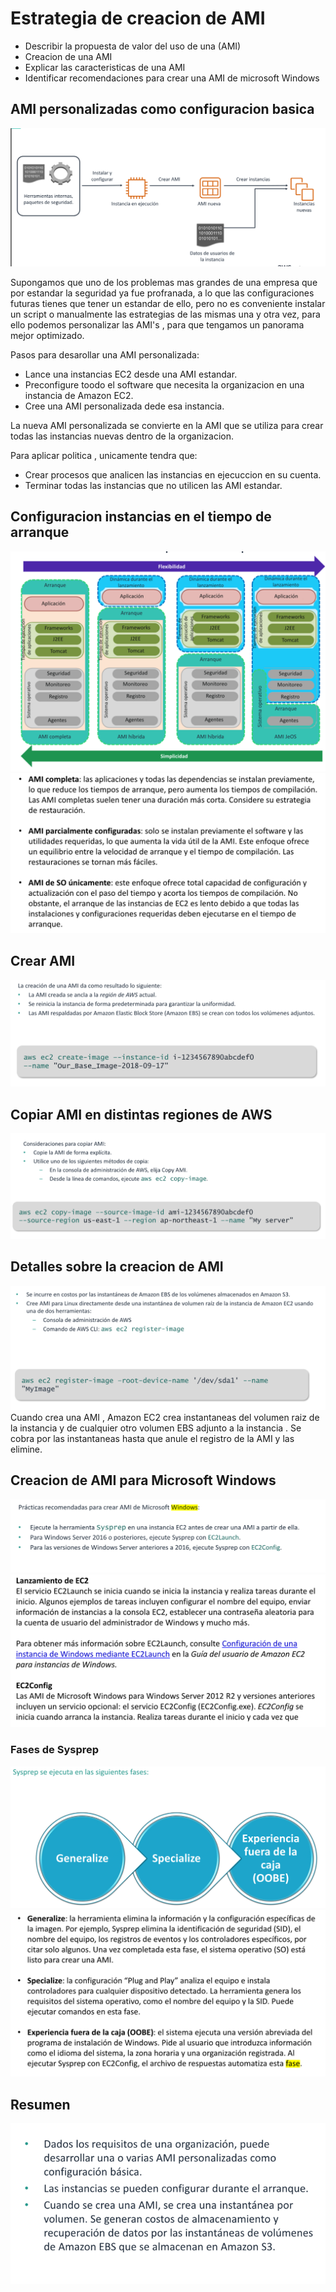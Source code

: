 # Estrategia de creacion de AMI

* Describir la propuesta de valor del uso de una (AMI)
* Creacion de una AMI
* Explicar las caracteristicas de una AMI
* Identificar recomendaciones para crear una AMI de microsoft Windows

## AMI personalizadas como configuracion basica

![](.10-estrategiaa-de-creacion-de-AMI_images/7d1c35ce.png)

Supongamos que uno de los problemas mas grandes de una empresa que por estandar la seguridad ya fue profranada, a lo que
las configuraciones futuras tienes que tener un estandar de ello, pero no es conveniente instalar un script o
manualmente las estrategias de las mismas una y otra vez, para ello podemos personalizar las AMI's , para que tengamos
un panorama mejor optimizado.

Pasos para desarollar una AMI personalizada:

- Lance una instancias EC2 desde una AMI estandar.
- Preconfigure toodo el software que necesita la organizacion en una instancia de Amazon EC2.
- Cree una AMI personalizada dede esa instancia.

La nueva AMI personalizada se convierte en la AMI que se utiliza para crear todas las instancias nuevas dentro de la
organizacion.

Para aplicar politica , unicamente tendra que:

* Crear procesos que analicen las instancias en ejecuccion en su cuenta.
* Terminar todas las instancias que no utilicen las AMI estandar.

## Configuracion instancias en el tiempo de arranque

![](.10-estrategiaa-de-creacion-de-AMI_images/e0236495.png)
![](.10-estrategiaa-de-creacion-de-AMI_images/fb5ab544.png)

## Crear AMI

![](.10-estrategiaa-de-creacion-de-AMI_images/bb695c08.png)

## Copiar AMI en distintas regiones de AWS

![](.10-estrategiaa-de-creacion-de-AMI_images/8e40d621.png)

## Detalles sobre la creacion de AMI

![](.10-estrategiaa-de-creacion-de-AMI_images/2b1a3631.png)
Cuando crea una AMI , Amazon EC2 crea instantaneas del volumen raiz de la instancia y de cualquier otro volumen EBS
adjunto a la instancia . Se cobra por las instantaneas hasta que anule el registro de la AMI y las elimine.

## Creacion de AMI para Microsoft Windows

![](.10-estrategiaa-de-creacion-de-AMI_images/0737f7a4.png)
![](.10-estrategiaa-de-creacion-de-AMI_images/8226653d.png)

### Fases de Sysprep

![](.10-estrategiaa-de-creacion-de-AMI_images/2d5f2ae7.png)
![](.10-estrategiaa-de-creacion-de-AMI_images/941f3f29.png)

## Resumen

![](.10-estrategiaa-de-creacion-de-AMI_images/7a6b86ad.png)